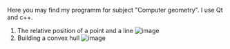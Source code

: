 Here you may find my programm for subject "Сomputer geometry". I use Qt and c++.

1) The relative position of a point and a line
   ![image](https://github.com/liliRina/c_plus_plus/assets/79633635/123a85ec-bcf1-4c84-97fa-3d5baad97f6c)
2) Building a convex hull
   ![image](https://github.com/liliRina/c_plus_plus/assets/79633635/adabfeaf-c386-4abc-838d-b2f352129d18)

